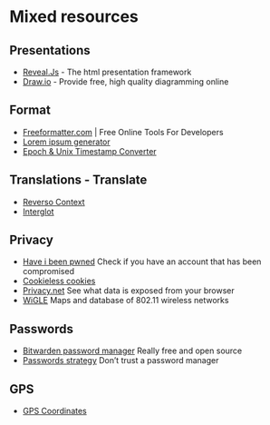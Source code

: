 # Mixed resources

## Presentations
* [Reveal.Js](https://revealjs.com/) - The html presentation framework
* [Draw.io](https://www.draw.io) - Provide free, high quality diagramming online

## Format
* [Freeformatter.com](https://www.freeformatter.com/) | Free Online Tools For Developers
 * [Lorem ipsum generator](https://www.freeformatter.com/lorem-ipsum-generator.html#ad-output)
 * [Epoch & Unix Timestamp Converter](https://www.freeformatter.com/epoch-timestamp-to-date-converter.html)


## Translations - Translate
* [Reverso Context](http://context.reverso.net/)
* [Interglot](https://www.interglot.com/)

## Privacy
* [Have i been pwned](https://haveibeenpwned.com/) Check if you have an account that has been compromised
* [Cookieless cookies](https://lucb1e.com/randomprojects/cookielesscookies/)
* [Privacy.net](https://privacy.net/analyzer/) See what data is exposed from your browser
* [WiGLE](https://wigle.net/) Maps and database of 802.11 wireless networks


## Passwords
* [Bitwarden password manager](https://bitwarden.com/) Really free and open source
* [Passwords strategy](http://www.safepasswords.org/) Don’t trust a password manager


## GPS
* [GPS Coordinates](https://gps-coordinates.org/)
